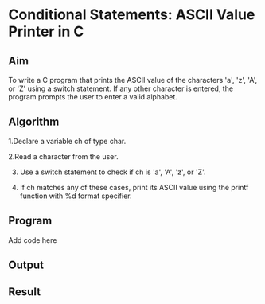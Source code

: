 # Conditional Statements: ASCII Value Printer in C

## Aim
To write a C program that prints the ASCII value of the characters 'a', 'z', 'A', or 'Z' using a switch statement. If any other character is entered, the program prompts the user to enter a valid alphabet.

## Algorithm
1.Declare a variable ch of type char.

2.Read a character from the user.

3. Use a switch statement to check if ch is 'a', 'A', 'z', or 'Z'.

4. If ch matches any of these cases, print its ASCII value using the printf function with %d format specifier.

## Program
Add code here

## Output

## Result
